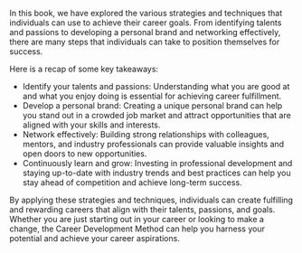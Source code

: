 
In this book, we have explored the various strategies and techniques that individuals can use to achieve their career goals. From identifying talents and passions to developing a personal brand and networking effectively, there are many steps that individuals can take to position themselves for success.

Here is a recap of some key takeaways:

* Identify your talents and passions: Understanding what you are good at and what you enjoy doing is essential for achieving career fulfillment.
* Develop a personal brand: Creating a unique personal brand can help you stand out in a crowded job market and attract opportunities that are aligned with your skills and interests.
* Network effectively: Building strong relationships with colleagues, mentors, and industry professionals can provide valuable insights and open doors to new opportunities.
* Continuously learn and grow: Investing in professional development and staying up-to-date with industry trends and best practices can help you stay ahead of competition and achieve long-term success.

By applying these strategies and techniques, individuals can create fulfilling and rewarding careers that align with their talents, passions, and goals. Whether you are just starting out in your career or looking to make a change, the Career Development Method can help you harness your potential and achieve your career aspirations.
